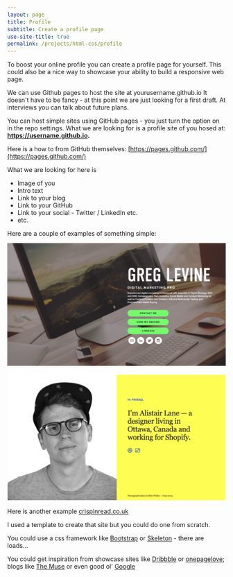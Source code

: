 ```yaml
---
layout: page
title: Profile
subtitle: Create a profile page
use-site-title: true
permalink: /projects/html-css/profile
---
```

To boost your online profile you can create a profile page for yourself. This could also be a nice way to showcase your ability to build a responsive web page.

We can use Github pages to host the site at yourusername.github.io
It doesn't have to be fancy - at this point we are just looking for a first draft. At interviews you can talk about future plans.

You can host simple sites using GitHub pages - you just turn the option on in the repo settings. What we are looking for is a profile site of you hosed at:
**https://username.github.io.**

Here is a how to from GitHub themselves:
[https://pages.github.com/](https://pages.github.com/)

What we are looking for here is
 - Image of you
 - Intro text
 - Link to your blog
 - Link to your GitHub
 - Link to your social - Twitter / LinkedIn etc.
 - etc.

Here are a couple of examples of something simple:

![](/img/example1.png)

![](/img/example2.png)


Here is another example
[crispinread.co.uk](https://crispinread.co.uk/)

I used a template to create that site but you could do one from scratch.

You could use a css framework like [Bootstrap](https://getbootstrap.com/) or [Skeleton](http://getskeleton.com/) - there are loads...

You could get inspiration from showcase sites like [Dribbble](https://dribbble.com/) or [onepagelove](https://onepagelove.com/gallery/personal); blogs like [The Muse](https://www.themuse.com/advice/our-24-favorite-onepage-personal-websites-will-inspire-you-to-make-your-own) or even good ol' [Google](https://www.google.com/search?q=simple+one+page+personal+site&rlz=1C5CHFA_enGB802GB802&source=lnms&tbm=isch&sa=X&ved=0ahUKEwiFnIqduqfgAhVKZ1AKHeMNBywQ_AUIDigB&biw=1440&bih=820)
